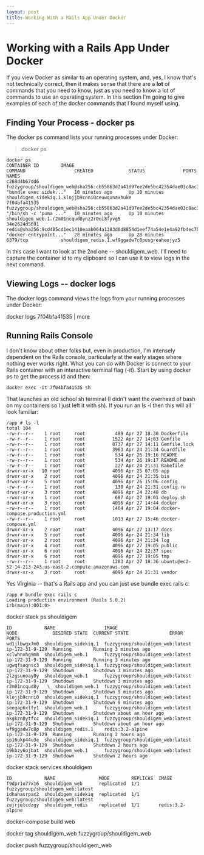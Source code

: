 ```yaml
---
layout: post
title: Working With a Rails App Under Docker
---
```


# Working with a Rails App Under Docker

If you view Docker as similar to an operating system, and, yes, I know that's not technically correct, then it makes sense that there are a **lot** of commands that you need to know, just as you need to know a lot of commands to use an operating system.  In this section I'm going to give examples of each of the docker commands that I found myself using.

## Finding Your Process - docker ps

The docker ps command lists your running processes under Docker:

> docker ps

    docker ps
    CONTAINER ID        IMAGE                                                                                               COMMAND                  CREATED             STATUS              PORTS               NAMES
    c268d4b67dd6        fuzzygroup/shouldigem_web@sha256:cb55863d2a41d97ee2de5bc42354dae03c8ac30780d86557560e1a373567f116   "bundle exec sidek..."   10 minutes ago      Up 10 minutes                           shouldigem_sidekiq.1.klojjb9cnni0ceuwqunaxhuke
    7f04bfa41535        fuzzygroup/shouldigem_web@sha256:cb55863d2a41d97ee2de5bc42354dae03c8ac30780d86557560e1a373567f116   "/bin/sh -c 'puma ..."   10 minutes ago      Up 10 minutes                           shouldigem_web.1.r2m01ncqud8ynz2r0ui8fyvg5
    34e2624d5691        redis@sha256:9cd405cd1ec1410eaab064a1383d0d8854d1eef74a54e1e4a92fb4ec7bdc3ee7                       "docker-entrypoint..."   28 minutes ago      Up 28 minutes       6379/tcp            shouldigem_redis.1.wf9ggadw7c8pusgreaheojyz5

In this case I want to look at the 2nd one -- shouldigem_web.  I'll need to capture the container id to my clipboard so I can use it to view logs in the next command.

## Viewing Logs -- docker logs 

The docker logs command views the logs from your running processes under Docker:

docker logs 7f04bfa41535 | more

## Running Rails Console

I don't know about other folks but, even in production, I'm intensely dependent on the Rails console, particularly at the early stages where nothing ever works right.  What you can do with Docker is connect to your Rails container with an interactive terminal flag (-it).  Start by using docker ps to get the process id and then:

    docker exec -it 7f04bfa41535 sh
    
That launches an old school sh terminal (I didn't want the overhead of bash on my containers so I just left it with sh).  If you run an ls -l then this will all look familiar:


    /app # ls -l
    total 104
    -rw-r--r--    1 root     root           489 Apr 27 18:30 Dockerfile
    -rw-r--r--    1 root     root          1522 Apr 27 14:03 Gemfile
    -rw-r--r--    1 root     root          8737 Apr 27 14:11 Gemfile.lock
    -rw-r--r--    1 root     root          3963 Apr 24 21:34 Guardfile
    -rw-r--r--    1 root     root           534 Apr 26 19:16 README
    -rw-r--r--    1 root     root           534 Apr 26 19:17 README.md
    -rw-r--r--    1 root     root           227 Apr 24 21:31 Rakefile
    drwxr-xr-x   10 root     root          4096 Apr 25 07:05 app
    drwxr-xr-x    2 root     root          4096 Apr 24 21:35 bin
    drwxr-xr-x    5 root     root          4096 Apr 26 15:06 config
    -rw-r--r--    1 root     root           130 Apr 24 21:31 config.ru
    drwxr-xr-x    3 root     root          4096 Apr 24 22:40 db
    -rwxr-xr-x    1 root     root           687 Apr 27 19:01 deploy.sh
    drwxr-xr-x    3 root     root          4096 Apr 27 14:44 docker
    -rw-r--r--    1 root     root          1464 Apr 27 19:04 docker-compose.production.yml
    -rw-r--r--    1 root     root          1013 Apr 27 15:46 docker-compose.yml
    drwxr-xr-x    2 root     root          4096 Apr 27 13:17 docs
    drwxr-xr-x    5 root     root          4096 Apr 24 21:34 lib
    drwxr-xr-x    2 root     root          4096 Apr 24 21:34 log
    drwxr-xr-x    4 root     root          4096 Apr 27 19:05 public
    drwxr-xr-x    6 root     root          4096 Apr 24 22:37 spec
    drwxr-xr-x    6 root     root          4096 Apr 27 19:05 tmp
    -rw-r--r--    1 root     root          1283 Apr 27 18:36 ubuntu@ec2-52-14-213-243.us-east-2.compute.amazonaws.com
    drwxr-xr-x    3 root     root          4096 Apr 24 21:31 vendor

Yes Virginia -- that's a Rails app and you can just use bundle exec rails c:


    /app # bundle exec rails c
    Loading production environment (Rails 5.0.2)
    irb(main):001:0>
    
docker stack ps shouldigem

    ID            NAME                  IMAGE                             NODE             DESIRED STATE  CURRENT STATE               ERROR  PORTS
    wd1jlbwgx7m0  shouldigem_sidekiq.1  fuzzygroup/shouldigem_web:latest  ip-172-31-9-129  Running        Running 3 minutes ago
    xclwhnvhg9mm  shouldigem_web.1      fuzzygroup/shouldigem_web:latest  ip-172-31-9-129  Running        Running 3 minutes ago
    ugwqfsaqnsc3  shouldigem_sidekiq.1  fuzzygroup/shouldigem_web:latest  ip-172-31-9-129  Shutdown       Shutdown 3 minutes ago
    2lzgsunoay0y  shouldigem_web.1      fuzzygroup/shouldigem_web:latest  ip-172-31-9-129  Shutdown       Shutdown 3 minutes ago
    r2m01ncqud8y   \_ shouldigem_web.1  fuzzygroup/shouldigem_web:latest  ip-172-31-9-129  Shutdown       Shutdown 9 minutes ago
    klojjb9cnni0  shouldigem_sidekiq.1  fuzzygroup/shouldigem_web:latest  ip-172-31-9-129  Shutdown       Shutdown 9 minutes ago
    seegap6xlfy1  shouldigem_web.1      fuzzygroup/shouldigem_web:latest  ip-172-31-9-129  Shutdown       Shutdown about an hour ago
    akgkzn8ytfcc  shouldigem_sidekiq.1  fuzzygroup/shouldigem_web:latest  ip-172-31-9-129  Shutdown       Shutdown about an hour ago
    wf9ggadw7c8p  shouldigem_redis.1    redis:3.2-alpine                  ip-172-31-9-129  Running        Running 2 hours ago
    sp16ukp44u3e  shouldigem_sidekiq.1  fuzzygroup/shouldigem_web:latest  ip-172-31-9-129  Shutdown       Shutdown 2 hours ago
    o9kbzy6ojbat  shouldigem_web.1      fuzzygroup/shouldigem_web:latest  ip-172-31-9-129  Shutdown       Shutdown 2 hours ago

docker stack services shouldigem

    ID            NAME                MODE        REPLICAS  IMAGE
    f9dpr1o77x16  shouldigem_web      replicated  1/1       fuzzygroup/shouldigem_web:latest
    idhahasrpax2  shouldigem_sidekiq  replicated  1/1       fuzzygroup/shouldigem_web:latest
    zejrjetcdzgy  shouldigem_redis    replicated  1/1       redis:3.2-alpine



docker-compose build web

docker tag shouldigem_web fuzzygroup/shouldigem_web

docker push fuzzygroup/shouldigem_web